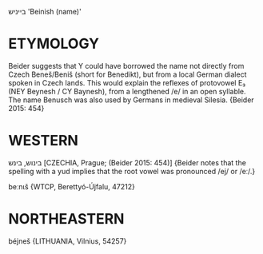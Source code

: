 בייניש
'Beinish (name)'

ETYMOLOGY
===========
Beider suggests that Y could have borrowed the name not directly from Czech Beneš/Beniš (short for Benedikt), but from a local German dialect spoken in Czech lands. This would explain the reflexes of protovowel E₃ (NEY Beynesh / CY Baynesh), from a lengthened /e/ in an open syllable. The name Benusch was also used by Germans in medieval Silesia. 
{Beider 2015: 454}

WESTERN
========

  בינוש, בינש
[CZECHIA, Prague; (Beider 2015: 454)] {Beider notes that the spelling with a yud implies that the root vowel was pronounced /ej/ or /eː/.}

beːnɩš {WTCP, Berettyó-Újfalu, 47212}

NORTHEASTERN
==============

béjneš {LITHUANIA, Vilnius, 54257}